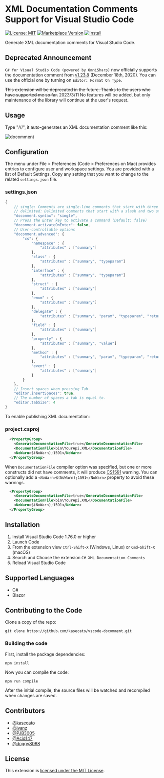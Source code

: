 # XML Documentation Comments Support for Visual Studio Code

[![License: MIT](https://img.shields.io/badge/license-MIT-orange.svg)](https://github.com/kasecato/vscode-docomment/blob/HEAD/LICENSE) [![Marketplace Version](https://vsmarketplacebadges.dev/version/k--kato.docomment.svg)](https://marketplace.visualstudio.com/items?itemName=k--kato.docomment) [![Install](https://vsmarketplacebadges.dev/installs-short/k--kato.docomment.svg)](https://marketplace.visualstudio.com/items?itemName=k--kato.docomment)

Generate XML documentation comments for Visual Studio Code.

## Deprecated Announcement

`C# for Visual Studio Code (powered by OmniSharp)` now officially supports the documentation comment from [v1.23.8](https://github.com/OmniSharp/omnisharp-vscode/releases/tag/v1.23.8) (December 18th, 2020). You can use the official one by turning on `Editor: Format On Type`.

~~This extension will be deprecated in the future. Thanks to the users who have supported me so far.~~
2023/3/11 No features will be added, but only maintenance of the library will continue at the user's request.

## Usage

Type "///", it auto-generates an XML documentation comment like this:

![docomment](https://github.com/kasecato/vscode-docomment/raw/HEAD/images/docomment.gif)


## Configuration

The menu under File > Preferences (Code > Preferences on Mac) provides entries to configure user and workspace settings. You are provided with a list of Default Settings. Copy any setting that you want to change to the related `settings.json` file.

### settings.json

```js
{
	// single: Comments are single-line comments that start with three slashes (///) (Default)
	// delimited: Delimited comments that start with a slash and two stars (/**)
	"docomment.syntax": "single",
	// Press the Enter key to activate a command (Default: false)
	"docomment.activateOnEnter": false,
	// User-controllable options
	"docomment.advanced": {
		"cs": {
			"namespace" : {
				"attributes" : ["summary"]
			},
			"class" : {
				"attributes" : ["summary", "typeparam"]
			},
			"interface" : {
				"attributes" : ["summary", "typeparam"]
			},
			"struct" : {
				"attributes" : ["summary"]
			},
			"enum" : {
				"attributes" : ["summary"]
			},
			"delegate" : {
				"attributes" : ["summary", "param", "typeparam", "returns"]
			},
			"field" : {
				"attributes" : ["summary"]
			},
			"property" : {
				"attributes" : ["summary", "value"]
			},
			"method" : {
				"attributes" : ["summary", "param", "typeparam", "returns"]
			},
			"event" : {
				"attributes" : ["summary"]
			}
		}
	},
	// Insert spaces when pressing Tab.
	"editor.insertSpaces": true,
	// The number of spaces a tab is equal to.
	"editor.tabSize": 4
}
```

To enable publishing XML documentation:

### project.csproj

```xml
  <PropertyGroup>
    <GenerateDocumentationFile>true</GenerateDocumentationFile>
    <DocumentationFile>bin\YourApi.XML</DocumentationFile>
    <NoWarn>$(NoWarn);1591</NoWarn>
  </PropertyGroup>
```

When `DocumentationFile` compiler option was specified, but one or more constructs did not have comments, it will produce [CS1591](https://docs.microsoft.com/en-us/dotnet/csharp/language-reference/compiler-messages/cs1591) warning. You can optionally add a `<NoWarn>$(NoWarn);1591</NoWarn>` property to avoid these warnings.

```xml
  <PropertyGroup>
    <GenerateDocumentationFile>true</GenerateDocumentationFile>
    <DocumentationFile>bin\YourApi.XML</DocumentationFile>
    <NoWarn>$(NoWarn);1591</NoWarn>
  </PropertyGroup>
```

## Installation

1. Install Visual Studio Code 1.76.0 or higher
1. Launch Code
1. From the extension view `Ctrl`-`Shift`-`X` (Windows, Linux) or `Cmd`-`Shift`-`X` (macOS)
1. Search and Choose the extension `C# XML Documentation Comments`
1. Reload Visual Studio Code


## Supported Languages

- C#
- Blazor


## Contributing to the Code

Clone a copy of the repo:

```
git clone https://github.com/kasecato/vscode-docomment.git
```

### Building the code

First, install the package dependencies:

```
npm install
```

Now you can compile the code:

```
npm run compile
```

After the initial compile, the source files will be watched and recompiled
when changes are saved.

## Contributors

* [@kasecato](https://github.com/kasecato)
* [@ivanz](https://github.com/ivanz)
* [@PJB3005](https://github.com/PJB3005)
* [@Acid147](https://github.com/Acid147)
* [@doggy8088](https://github.com/doggy8088)


## License

This extension is [licensed under the MIT License](https://github.com/kasecato/vscode-docomment/blob/HEAD/LICENSE.txt).
